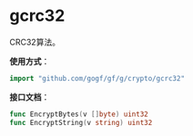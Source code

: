 # gcrc32
CRC32算法。

**使用方式**：
```go
import "github.com/gogf/gf/g/crypto/gcrc32"
```

**接口文档**：

```go
func EncryptBytes(v []byte) uint32
func EncryptString(v string) uint32
```